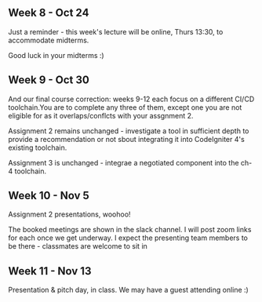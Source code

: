 
## Week 8 - Oct 24

Just a reminder - this week's lecture will be online, Thurs 13:30, to accommodate midterms.

Good luck in your midterms :)

## Week 9 - Oct 30

And our final course correction: weeks 9-12 each focus on a different CI/CD toolchain.You are to complete any
three of them, except one you are not eligible for as it overlaps/conflcts with your assgnment 2.

Assignment 2 remains unchanged - investigate a tool in sufficient depth to provide  a recommendation
or not sbout integrating it into CodeIgniter 4's existing toolchain.

Assignment 3 is unchanged - integrae a negotiated component into the ch-4 toolchain.

## Week 10 - Nov 5

Assignment 2 presentations, woohoo!

The booked meetings are shown in the slack channel.
I will post zoom links for each once we get underway.
I expect the presenting team members to be there - classmates are welcome to sit in

## Week 11 - Nov 13

Presentation & pitch day, in class. 
We may have a guest attending online :)

